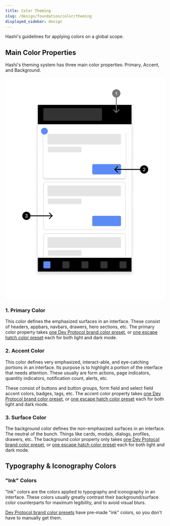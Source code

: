 ```yaml
---
title: Color Theming
slug: /design/foundation/color/theming
displayed_sidebar: design
---
```

Hashi's guidelines for applying colors on a global scope.

## Main Color Properties
Hashi's theming system has three main color properties: Primary, Accent, and Background.

![color theming](../_media/color-theming.png)

### 1. Primary Color
This color defines the emphasized surfaces in an interface. These consist of headers, appbars, navbars, drawers, hero sections, etc. The primary color
property takes [one Dev Protocol brand color preset](color-tokens.md#in-accordance-to-the-dev-protocol-brand), or [one escape hatch color preset](color-tokens.md#escape-hatch-colors) each for both light
and dark mode.

### 2. Accent Color
This color defines very emphasized, interact-able, and eye-catching portions in an interface. Its purpose is to highlight a portion
of the interface that needs attention. These usually are form actions, page indicators, quantity indicators,
notification count, alerts, etc.

These consist of buttons and button groups, form field and select field accent colors, badges, tags, etc. The accent
color property takes [one Dev Protocol brand color preset](color-tokens.md#in-accordance-to-the-dev-protocol-brand), or [one escape hatch color preset](color-tokens.md#escape-hatch-colors) each for both light
and dark mode.

### 3. Surface Color
The background color defines the non-emphasized surfaces in an interface. The neutral of the bunch. Things like cards, modals, dialogs, profiles, drawers, etc. The background color property only
takes [one Dev Protocol brand color preset](color-tokens.md#in-accordance-to-the-dev-protocol-brand), or [one escape hatch color preset](color-tokens.md#escape-hatch-colors) each for both light
and dark mode.

## Typography & Iconography Colors

### "Ink" Colors
"Ink" colors are the colors applied to typography and iconography in an interface. These colors usually greatly contrast their background/surface color counterparts for maximum legibility, and to avoid visual blurs.

[Dev Protocol brand color presets](color-tokens.md#in-accordance-to-the-dev-protocol-brand) have pre-made "ink" colors, so you don't have to manually get them.